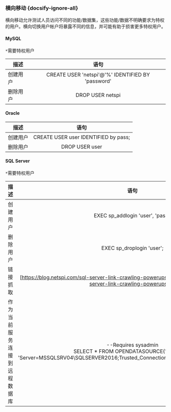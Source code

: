### 横向移动 {docsify-ignore-all}
横向移动允许测试人员访问不同的功能/数据集，这些功能/数据不明确要求为特权的用户。横向切换用户帐户将暴露不同的信息，并可能有助于损害更多特权用户。



#### MySQL


`*`需要特权用户

| 描述   |      语句     |  
|----------|:-------------:|
| 创建用户   |      CREATE USER 'netspi'@'%' IDENTIFIED BY 'password'     |  
| 删除用户   |      DROP USER netspi     |  


#### Oracle


| 描述   |      语句     |  
|----------|:-------------:|
| 创建用户   |      CREATE USER user IDENTIFIED by pass;     |  
|删除用户  |      DROP USER user     |  


#### SQL Server

`*`需要特权用户

| 描述   |      语句     |  
|----------|:-------------:|
| 创建用户   |     EXEC sp_addlogin 'user', 'pass';    |  
| 删除用户  |      EXEC sp_droplogin 'user';     |  
| 链接抓取   |      [https://blog.netspi.com/sql-server-link-crawling-powerupsql/](https://blog.netspi.com/sql-server-link-crawling-powerupsql/)     |  
| 作为当前服务连接到远程数据库   |      --Requires sysadmin <br />SELECT * FROM OPENDATASOURCE('SQLNCLI', 'Server=MSSQLSRV04\SQLSERVER2016;Trusted_Connection=yes;').master.dbo.sysdatabases     |  





